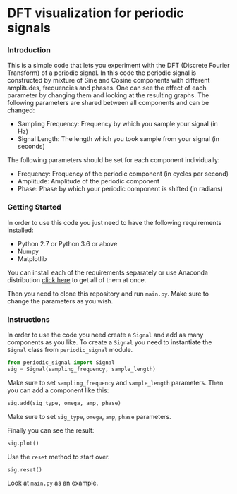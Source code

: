 
# DFT visualization for periodic signals

### Introduction

This is a simple code that lets you experiment with the DFT (Discrete Fourier Transform) of a periodic signal. In this code the periodic signal is constructed by mixture of Sine and Cosine components with different amplitudes, frequencies and phases. One can see the effect of each parameter by changing them and looking at the resulting graphs.
The following parameters are shared between all components and can be changed:
* Sampling Frequency: Frequency by which you sample your signal (in Hz)
* Signal Length: The length which you took sample from your signal (in seconds)

The following parameters should be set for each component individually:
* Frequency: Frequency of the periodic component (in cycles per second)
* Amplitude: Amplitude of the periodic component
* Phase: Phase by which your periodic component is shifted (in radians)

### Getting Started

In order to use this code you just need to have the following requirements installed:
* Python 2.7 or Python 3.6 or above
* Numpy
* Matplotlib

You can install each of the requirements separately or use Anaconda distribution [click here](https://www.anaconda.com/) to get all of them at once.

Then you need to clone this repository and run ```main.py```. Make sure to change the parameters as you wish.

### Instructions

In order to use the code you need create a `Signal` and add as many components as you like.
To create a `Signal` you need to instantiate the `Signal` class from `periodic_signal` module.

```python
from periodic_signal import Signal
sig = Signal(sampling_frequency, sample_length)
```
	
Make sure to set `sampling_frequency` and `sample_length` parameters.
Then you can add a component like this:

```python
sig.add(sig_type, omega, amp, phase)
```
	
Make sure to set `sig_type`, `omega`, `amp`, `phase` parameters.

Finally you can see the result:

```python
sig.plot()
```
	
Use the `reset` method to start over.

```python
sig.reset()
```

Look at ```main.py``` as an example.